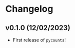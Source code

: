 # Changelog

<!--next-version-placeholder-->

## v0.1.0 (12/02/2023)

- First release of `pycounts`!